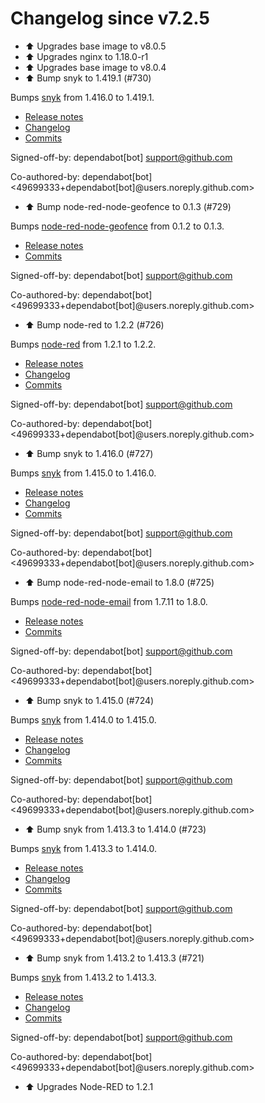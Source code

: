 # Changelog since v7.2.5
- ⬆ Upgrades base image to v8.0.5 
- ⬆ Upgrades nginx to 1.18.0-r1 
- ⬆ Upgrades base image to v8.0.4 
- ⬆️ Bump snyk to 1.419.1 (#730)

Bumps [snyk](https://github.com/snyk/snyk) from 1.416.0 to 1.419.1.
- [Release notes](https://github.com/snyk/snyk/releases)
- [Changelog](https://github.com/snyk/snyk/blob/master/.releaserc)
- [Commits](https://github.com/snyk/snyk/compare/v1.416.0...v1.419.1)

Signed-off-by: dependabot[bot] <support@github.com>

Co-authored-by: dependabot[bot] <49699333+dependabot[bot]@users.noreply.github.com> 
- ⬆️ Bump node-red-node-geofence to 0.1.3 (#729)

Bumps [node-red-node-geofence](https://github.com/hardillb/node-red-node-geofence) from 0.1.2 to 0.1.3.
- [Release notes](https://github.com/hardillb/node-red-node-geofence/releases)
- [Commits](https://github.com/hardillb/node-red-node-geofence/commits)

Signed-off-by: dependabot[bot] <support@github.com>

Co-authored-by: dependabot[bot] <49699333+dependabot[bot]@users.noreply.github.com> 
- ⬆️ Bump node-red to 1.2.2 (#726)

Bumps [node-red](https://github.com/node-red/node-red) from 1.2.1 to 1.2.2.
- [Release notes](https://github.com/node-red/node-red/releases)
- [Changelog](https://github.com/node-red/node-red/blob/master/CHANGELOG.md)
- [Commits](https://github.com/node-red/node-red/compare/1.2.1...1.2.2)

Signed-off-by: dependabot[bot] <support@github.com>

Co-authored-by: dependabot[bot] <49699333+dependabot[bot]@users.noreply.github.com> 
- ⬆️ Bump snyk to 1.416.0 (#727)

Bumps [snyk](https://github.com/snyk/snyk) from 1.415.0 to 1.416.0.
- [Release notes](https://github.com/snyk/snyk/releases)
- [Changelog](https://github.com/snyk/snyk/blob/master/.releaserc)
- [Commits](https://github.com/snyk/snyk/compare/v1.415.0...v1.416.0)

Signed-off-by: dependabot[bot] <support@github.com>

Co-authored-by: dependabot[bot] <49699333+dependabot[bot]@users.noreply.github.com> 
- ⬆️ Bump node-red-node-email to 1.8.0 (#725)

Bumps [node-red-node-email](https://github.com/node-red/node-red-nodes) from 1.7.11 to 1.8.0.
- [Release notes](https://github.com/node-red/node-red-nodes/releases)
- [Commits](https://github.com/node-red/node-red-nodes/commits)

Signed-off-by: dependabot[bot] <support@github.com>

Co-authored-by: dependabot[bot] <49699333+dependabot[bot]@users.noreply.github.com> 
- ⬆️ Bump snyk to 1.415.0 (#724)

Bumps [snyk](https://github.com/snyk/snyk) from 1.414.0 to 1.415.0.
- [Release notes](https://github.com/snyk/snyk/releases)
- [Changelog](https://github.com/snyk/snyk/blob/master/.releaserc)
- [Commits](https://github.com/snyk/snyk/compare/v1.414.0...v1.415.0)

Signed-off-by: dependabot[bot] <support@github.com>

Co-authored-by: dependabot[bot] <49699333+dependabot[bot]@users.noreply.github.com> 
- ⬆️ Bump snyk from 1.413.3 to 1.414.0 (#723)

Bumps [snyk](https://github.com/snyk/snyk) from 1.413.3 to 1.414.0.
- [Release notes](https://github.com/snyk/snyk/releases)
- [Changelog](https://github.com/snyk/snyk/blob/master/.releaserc)
- [Commits](https://github.com/snyk/snyk/compare/v1.413.3...v1.414.0)

Signed-off-by: dependabot[bot] <support@github.com>

Co-authored-by: dependabot[bot] <49699333+dependabot[bot]@users.noreply.github.com> 
- ⬆️ Bump snyk from 1.413.2 to 1.413.3 (#721)

Bumps [snyk](https://github.com/snyk/snyk) from 1.413.2 to 1.413.3.
- [Release notes](https://github.com/snyk/snyk/releases)
- [Changelog](https://github.com/snyk/snyk/blob/master/.releaserc)
- [Commits](https://github.com/snyk/snyk/compare/v1.413.2...v1.413.3)

Signed-off-by: dependabot[bot] <support@github.com>

Co-authored-by: dependabot[bot] <49699333+dependabot[bot]@users.noreply.github.com> 
- ⬆ Upgrades Node-RED to 1.2.1 
